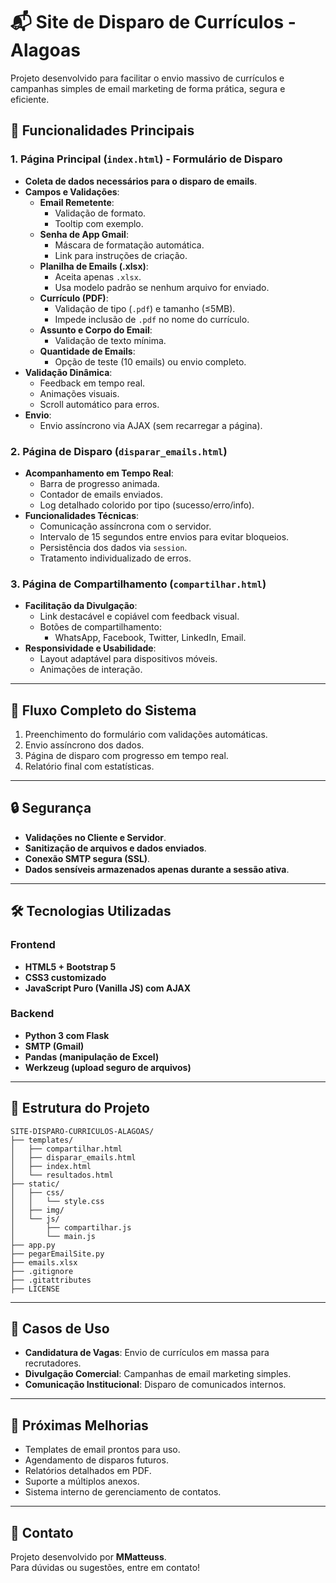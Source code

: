# 📬 Site de Disparo de Currículos - Alagoas

Projeto desenvolvido para facilitar o envio massivo de currículos e campanhas simples de email marketing de forma prática, segura e eficiente.

## 🚀 Funcionalidades Principais

### 1. Página Principal (`index.html`) - Formulário de Disparo
- **Coleta de dados necessários para o disparo de emails**.
- **Campos e Validações**:
  - **Email Remetente**:
    - Validação de formato.
    - Tooltip com exemplo.
  - **Senha de App Gmail**:
    - Máscara de formatação automática.
    - Link para instruções de criação.
  - **Planilha de Emails (.xlsx)**:
    - Aceita apenas `.xlsx`.
    - Usa modelo padrão se nenhum arquivo for enviado.
  - **Currículo (PDF)**:
    - Validação de tipo (`.pdf`) e tamanho (≤5MB).
    - Impede inclusão de `.pdf` no nome do currículo.
  - **Assunto e Corpo do Email**:
    - Validação de texto mínima.
  - **Quantidade de Emails**:
    - Opção de teste (10 emails) ou envio completo.
- **Validação Dinâmica**:
  - Feedback em tempo real.
  - Animações visuais.
  - Scroll automático para erros.
- **Envio**:
  - Envio assíncrono via AJAX (sem recarregar a página).

### 2. Página de Disparo (`disparar_emails.html`)
- **Acompanhamento em Tempo Real**:
  - Barra de progresso animada.
  - Contador de emails enviados.
  - Log detalhado colorido por tipo (sucesso/erro/info).
- **Funcionalidades Técnicas**:
  - Comunicação assíncrona com o servidor.
  - Intervalo de 15 segundos entre envios para evitar bloqueios.
  - Persistência dos dados via `session`.
  - Tratamento individualizado de erros.

### 3. Página de Compartilhamento (`compartilhar.html`)
- **Facilitação da Divulgação**:
  - Link destacável e copiável com feedback visual.
  - Botões de compartilhamento:
    - WhatsApp, Facebook, Twitter, LinkedIn, Email.
- **Responsividade e Usabilidade**:
  - Layout adaptável para dispositivos móveis.
  - Animações de interação.

---

## 🔄 Fluxo Completo do Sistema

1. Preenchimento do formulário com validações automáticas.
2. Envio assíncrono dos dados.
3. Página de disparo com progresso em tempo real.
4. Relatório final com estatísticas.

---

## 🔒 Segurança
- **Validações no Cliente e Servidor**.
- **Sanitização de arquivos e dados enviados**.
- **Conexão SMTP segura (SSL)**.
- **Dados sensíveis armazenados apenas durante a sessão ativa**.

---

## 🛠️ Tecnologias Utilizadas

### Frontend
- **HTML5 + Bootstrap 5**
- **CSS3 customizado**
- **JavaScript Puro (Vanilla JS) com AJAX**

### Backend
- **Python 3 com Flask**
- **SMTP (Gmail)**
- **Pandas (manipulação de Excel)**
- **Werkzeug (upload seguro de arquivos)**

---

## 📄 Estrutura do Projeto

```
SITE-DISPARO-CURRICULOS-ALAGOAS/
├── templates/
│   ├── compartilhar.html
│   ├── disparar_emails.html
│   ├── index.html
│   └── resultados.html
├── static/
│   ├── css/
│   │   └── style.css
│   ├── img/
│   └── js/
│       ├── compartilhar.js
│       └── main.js
├── app.py
├── pegarEmailSite.py
├── emails.xlsx
├── .gitignore
├── .gitattributes
├── LICENSE
```

---

## 🎯 Casos de Uso

- **Candidatura de Vagas**: Envio de currículos em massa para recrutadores.
- **Divulgação Comercial**: Campanhas de email marketing simples.
- **Comunicação Institucional**: Disparo de comunicados internos.

---

## 🔮 Próximas Melhorias

- Templates de email prontos para uso.
- Agendamento de disparos futuros.
- Relatórios detalhados em PDF.
- Suporte a múltiplos anexos.
- Sistema interno de gerenciamento de contatos.

---

## 📩 Contato

Projeto desenvolvido por **MMatteuss**.  
Para dúvidas ou sugestões, entre em contato!
